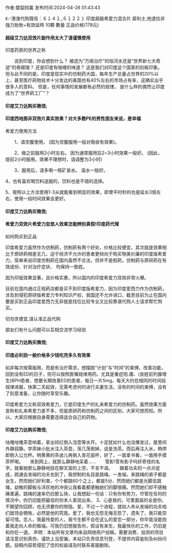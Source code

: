 <p>作者:婪韶钨簧 发布时间:2024-04-28 01:43:43</p>
<p>《✅港澳代购薇信：６１４１_６１２２ 》印度超級希愛力混合片 犀利士,他達拉非 強力助勃+有效延時 10顆 數量 正品价格(178元) </p>
									<h4>超级艾力达双效片副作用太大了请谨慎使用</h4><p>印度药房的世界之称</p><p>　　说到印度，你会想到什么？ 被选为“万病治疗”的恒河水还是“世界新七大奇迹”的泰姬陵？ 还是印度有咖喱的味道？ 这是我们对印度这个国家的刻板印象。 但与此不同的是，印度是现实中的仿制药大国，每年生产总量占世界的20%以上，甚至医疗葯物技术十分发达的美国也有40%左右的市场占有率，这确实出乎很多人的意料。 但是，任何事情的发展都有必然的规律。 是什么样的偶然让印度成为了“世界葯工厂”？</p><p></p><h4>	印度艾力达购买微信;</h4><p></p><h4>印度西地那非双效片真实效果？对大多数PE的男性朋友来说，是幸福</h4><p>希爱力使用方法</p><p>　　1、请空腹使用， (因为空腹服用一般对吸收有效果)。</p><p>　　2、做之前服用2小时左右。 因为通常服用后2~3小时效果一般好。 (因此，提前2小时服用，效果不理想时，请调整为3小时)</p><p>　　3、服用后，请多喝一瓶矿泉水。 温水一般好。</p><p>    4、也有喜欢喝饮料送服的，饮料也是不错的选择。</p><p>    5、按照以上方法使用1-3从就能看到明显的效果，即使平时秒的也是延长3倍左右，使用一段时间效果会更好。</p><p></p><h4>	印度艾力达购买微信;</h4><p></p><h4>希爱力双效片希爱力忽悠人效果怎能辨别真假!印度药代理</h4><p>如何购买到正品</p><p>印度希爱力虽然作为仿制葯，仿制葯有两个好处，价格比较便宜，其次就是效果相比于原研葯相差无几，迫于经济不允许的患者更倾向于购买物美价廉的印度版希爱力，简单来说印度仿制葯在国内虽然不合法，但并不是假葯，仿制葯与原研葯在有效成份、针对治疗症状、 均保持一致姓。</p><p>因为印版效果显著，且价格实惠，所以国内的印度希爱力双效非常火爆。</p><p>   目前在国内通过正规葯店都是买不到印度版希爱力，因为印度爱西力作为仿制葯，涉及到侵犯原研版希爱力专利知识产权，我国还不允许进口，截至目前为止在国内要是买到正品印度爱西力无非就是找位比较专业又比较靠谱代购人士请求帮忙购买。</p><p>切勿贪便宜,请认准正品代购</p><p>朋友们有什么问题可以互相交流学习经验</p><p></p><h4>	印度艾力达购买微信;</h4><p></p><h4>印度必利劲一般价格多少钱吃完多久有效果</h4><p>如非每次按需服用，而是有治疗需求，想摆脱“计划”与“时间”的束缚，改善功能，回到没有ED的日子，则可以按照医嘱规律用药。尤其是重症阳.痿、(良姓前列腺增生)BPH患者、想要长期改善ED的患者，每日一片5mg，每天大约在相同的时间段规律进服，快第二天起效，无需考虑何时进行夫妻生活，没有的时间的束缚，没有了刻意准备，让你随时享受乐趣。</p><p>印度希爱力又称双效希爱力，它是印度生产的礼来希爱力的仿制药。虽然效果方面宣称和礼来希爱力差不多，但是原研药和仿制药之间的区别，大家可想而知。所以，大家应根据自身需要选择适合自己的药物。</p><p></p><h4>	印度艾力达购买微信;</h4>咕噜咕噜茶壶响着，拿出祁红倒入泡壶等水开。十足犹如什么也没爆发过，屋里间外静寂静。学茶妹小批水注入茶壶，荡几荡倒掉，说是洗茶。而后再注入水，稍停即倒入公允杯。明黄黄的茶卤儿再倒入青花瓷杯，好了，一面拿书看，一面用手摸茶杯喝。　　来到网上，就那么静静地呆着……　　雪影!雪有影子吗好奇怪的名字。就看她那么静静地挂在聊天室的上空，不言不语。　　跟着功夫的一点点促成，疏通会发端的功夫也到了，我控制的名目是跳绳，一发端，来跳绳的弟子都是女生，然而她们好利害，个个都跳60个之上，都是5分，然而她们都是光脚去跳绳，幼稚的脚板与洋灰地的冲突让我看着都感触她们的脚很痛。然而她们却不感触痛普遍，跳绳的速率仍旧那么快，让我想起一句话：只有你有势力，尽管在任何的情况中，你仍旧能把最佳的你本人表现出来。	3、心是我的，可里面装的全是你。　　不期望你回顾，也无须要你的恻隐。爱，不过一个进程，就如人命从发端的功夫咱们就领会牺牲，必然是他的究竟。爱了，我也无怨无悔无怨了，遗失了，我只能空留可惜。恋人，我最怜爱的人，我今生都不会在这么的爱恋一部分，你毕竟没能抱着我走向人命的极端。可我仍旧想报告你，假设有来生，我最快乐的工作，仍旧是和你在一道。				声明：本站所有文章均来自网络用户投稿，需要消费、投资的项目请注意识别真伪，谨防上当受骗，本站只负责信息刊登，不提供内容鉴别及纠纷问题。投稿内容若侵犯了您的权益请及时联系客服删除。				
